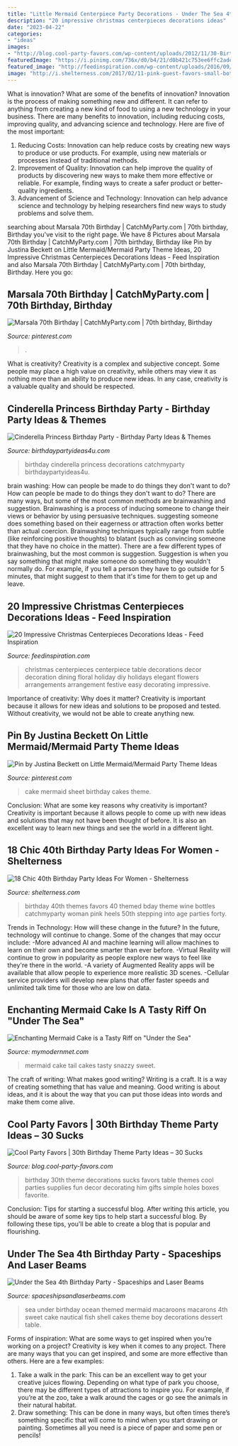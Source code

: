 ```yaml
---
title: "Little Mermaid Centerpiece Party Decorations - Under The Sea 4th Birthday Party"
description: "20 impressive christmas centerpieces decorations ideas"
date: "2023-04-22"
categories:
- "ideas"
images:
- "http://blog.cool-party-favors.com/wp-content/uploads/2012/11/30-Birthday-Party.jpg"
featuredImage: "https://i.pinimg.com/736x/d0/b4/21/d0b421c753ee6ffc2adec50a3a847300.jpg"
featured_image: "http://feedinspiration.com/wp-content/uploads/2016/09/Easy-Centerpieces-Ideas-For-Christmas.jpg"
image: "http://i.shelterness.com/2017/02/11-pink-guest-favors-small-bottles-of-alcohol.jpg"
---
```



What is innovation? What are some of the benefits of innovation?
Innovation is the process of making something new and different. It can refer to anything from creating a new kind of food to using a new technology in your business. There are many benefits to innovation, including reducing costs, improving quality, and advancing science and technology. Here are five of the most important: 
1. Reducing Costs: Innovation can help reduce costs by creating new ways to produce or use products. For example, using new materials or processes instead of traditional methods.
2. Improvement of Quality: Innovation can help improve the quality of products by discovering new ways to make them more effective or reliable. For example, finding ways to create a safer product or better-quality ingredients.
3. Advancement of Science and Technology: Innovation can help advance science and technology by helping researchers find new ways to study problems and solve them.

	

		
searching about Marsala 70th Birthday | CatchMyParty.com | 70th birthday, Birthday you've visit to the right page. We have 8 Pictures about Marsala 70th Birthday | CatchMyParty.com | 70th birthday, Birthday like Pin by Justina Beckett on Little Mermaid/Mermaid Party Theme Ideas, 20 Impressive Christmas Centerpieces Decorations Ideas - Feed Inspiration and also Marsala 70th Birthday | CatchMyParty.com | 70th birthday, Birthday. Here you go:
		
    
## Marsala 70th Birthday | CatchMyParty.com | 70th Birthday, Birthday

<img loading=lazy src="https://i.pinimg.com/736x/eb/a7/06/eba70623713d190862cd53eaa36cbbb8.jpg" onerror="this.onerror=null;this.src='https://tse1.mm.bing.net/th?id=OIP.S_y2sx-HYTdtqDqc4Tzc8gHaE8&amp;pid=15.1';" alt="Marsala 70th Birthday | CatchMyParty.com | 70th birthday, Birthday">

_Source: pinterest.com_

>. 

	

What is creativity?
Creativity is a complex and subjective concept. Some people may place a high value on creativity, while others may view it as nothing more than an ability to produce new ideas. In any case, creativity is a valuable quality and should be respected.

    
## Cinderella Princess Birthday Party - Birthday Party Ideas &amp; Themes

<img loading=lazy src="http://birthdaypartyideas4u.com/wp-content/uploads/2015/08/Cinderella-Princess-Birthday-Party-decorations-550x733.jpg" onerror="this.onerror=null;this.src='https://tse2.mm.bing.net/th?id=OIP.MDF_FNrMOIINxtywC78PGQHaJ3&amp;pid=15.1';" alt="Cinderella Princess Birthday Party - Birthday Party Ideas &amp; Themes">

_Source: birthdaypartyideas4u.com_

>birthday cinderella princess decorations catchmyparty birthdaypartyideas4u. 

	

brain washing: How can people be made to do things they don't want to do?
How can people be made to do things they don't want to do? There are many ways, but some of the most common methods are brainwashing and suggestion. Brainwashing is a process of inducing someone to change their views or behavior by using persuasive techniques. suggesting someone does something based on their eagerness or attraction often works better than actual coercion. Brainwashing techniques typically range from subtle (like reinforcing positive thoughts) to blatant (such as convincing someone that they have no choice in the matter). 
There are a few different types of brainwashing, but the most common is suggestion. Suggestion is when you say something that might make someone do something they wouldn't normally do. For example, if you tell a person they have to go outside for 5 minutes, that might suggest to them that it's time for them to get up and leave.

    
## 20 Impressive Christmas Centerpieces Decorations Ideas - Feed Inspiration

<img loading=lazy src="http://feedinspiration.com/wp-content/uploads/2016/09/Easy-Centerpieces-Ideas-For-Christmas.jpg" onerror="this.onerror=null;this.src='https://tse1.mm.bing.net/th?id=OIP.hPKa4779SjPIpscvMSdX6QHaLH&amp;pid=15.1';" alt="20 Impressive Christmas Centerpieces Decorations Ideas - Feed Inspiration">

_Source: feedinspiration.com_

>christmas centerpieces centerpiece table decorations decor decoration dining floral holiday diy holidays elegant flowers arrangements arrangement festive easy decorating impressive. 

	

Importance of creativity: Why does it matter?
Creativity is important because it allows for new ideas and solutions to be proposed and tested. Without creativity, we would not be able to create anything new.

    
## Pin By Justina Beckett On Little Mermaid/Mermaid Party Theme Ideas

<img loading=lazy src="https://i.pinimg.com/736x/d0/b4/21/d0b421c753ee6ffc2adec50a3a847300.jpg" onerror="this.onerror=null;this.src='https://tse3.mm.bing.net/th?id=OIP.sQfuGtbmgxsL8L2dXveHAgHaHa&amp;pid=15.1';" alt="Pin by Justina Beckett on Little Mermaid/Mermaid Party Theme Ideas">

_Source: pinterest.com_

>cake mermaid sheet birthday cakes theme. 

	

Conclusion: What are some key reasons why creativity is important?
Creativity is important because it allows people to come up with new ideas and solutions that may not have been thought of before. It is also an excellent way to learn new things and see the world in a different light.

    
## 18 Chic 40th Birthday Party Ideas For Women - Shelterness

<img loading=lazy src="http://i.shelterness.com/2017/02/11-pink-guest-favors-small-bottles-of-alcohol.jpg" onerror="this.onerror=null;this.src='https://tse2.mm.bing.net/th?id=OIP.L-bRiBtXt9qCZ0WlbG5WxQHaE7&amp;pid=15.1';" alt="18 Chic 40th Birthday Party Ideas For Women - Shelterness">

_Source: shelterness.com_

>birthday 40th themes favors 40 themed bday theme wine bottles catchmyparty woman pink heels 50th stepping into age parties forty. 

	

Trends in Technology: How will these change in the future?
In the future, technology will continue to change. Some of the changes that may occur include: 
-More advanced AI and machine learning will allow machines to learn on their own and become smarter than ever before.
-Virtual Reality will continue to grow in popularity as people explore new ways to feel like they're there in the world.
-A variety of Augmented Reality apps will be available that allow people to experience more realistic 3D scenes.
-Cellular service providers will develop new plans that offer faster speeds and unlimited talk time for those who are low on data.

    
## Enchanting Mermaid Cake Is A Tasty Riff On &quot;Under The Sea&quot;

<img loading=lazy src="http://mymodernmet.com/wp/wp-content/uploads/2017/06/mermaid-cake-9.jpg" onerror="this.onerror=null;this.src='https://tse2.mm.bing.net/th?id=OIP.uGrS9M5iiep5Ino3vE7tIwHaLH&amp;pid=15.1';" alt="Enchanting Mermaid Cake is a Tasty Riff on &quot;Under the Sea&quot;">

_Source: mymodernmet.com_

>mermaid cake tail cakes tasty snazzy sweet. 

	

The craft of writing: What makes good writing?
Writing is a craft. It is a way of creating something that has value and meaning. Good writing is about ideas, and it is about the way that you can put those ideas into words and make them come alive.

    
## Cool Party Favors | 30th Birthday Theme Party Ideas – 30 Sucks

<img loading=lazy src="http://blog.cool-party-favors.com/wp-content/uploads/2012/11/30-Birthday-Party.jpg" onerror="this.onerror=null;this.src='https://tse2.mm.bing.net/th?id=OIP.iG0l1zQwsw9QzlFjY9B7VgHaLG&amp;pid=15.1';" alt="Cool Party Favors | 30th Birthday Theme Party Ideas – 30 Sucks">

_Source: blog.cool-party-favors.com_

>birthday 30th theme decorations sucks favors table themes cool parties supplies fun decor decorating him gifts simple holes boxes favorite. 

	

Conclusion: Tips for starting a successful blog.
After writing this article, you should be aware of some key tips to help start a successful blog. By following these tips, you'll be able to create a blog that is popular and flourishing.

    
## Under The Sea 4th Birthday Party - Spaceships And Laser Beams

<img loading=lazy src="http://spaceshipsandlaserbeams.com/wp-content/uploads/2013/02/under-the-sea-birthday-party-food-macaroons-648x975.jpg" onerror="this.onerror=null;this.src='https://tse2.mm.bing.net/th?id=OIP.HoFp-21f0-DqFIXEZm-SNwHaLJ&amp;pid=15.1';" alt="Under the Sea 4th Birthday Party - Spaceships and Laser Beams">

_Source: spaceshipsandlaserbeams.com_

>sea under birthday ocean themed mermaid macaroons macarons 4th sweet cake nautical fish shell cakes theme boy decorations dessert table. 

	

Forms of inspiration: What are some ways to get inspired when you’re working on a project?
Creativity is key when it comes to any project. There are many ways that you can get inspired, and some are more effective than others. Here are a few examples: 
1. Take a walk in the park: This can be an excellent way to get your creative juices flowing. Depending on what type of park you choose, there may be different types of attractions to inspire you. For example, if you’re at the zoo, take a walk around the cages or go see the animals in their natural habitat. 
2. Draw something: This can be done in many ways, but often times there’s something specific that will come to mind when you start drawing or painting. Sometimes all you need is a piece of paper and some pen or pencils!

